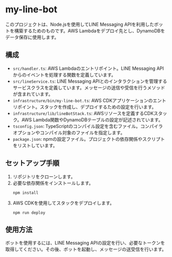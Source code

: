 # my-line-bot

このプロジェクトは、Node.jsを使用してLINE Messaging APIを利用したボットを構築するためのものです。AWS Lambdaをデプロイ先とし、DynamoDBをデータ保存に使用します。

## 構成

- `src/handler.ts`: AWS Lambdaのエントリポイント。LINE Messaging APIからのイベントを処理する関数を定義しています。
- `src/lineService.ts`: LINE Messaging APIとのインタラクションを管理するサービスクラスを定義しています。メッセージの送信や受信を行うメソッドが含まれています。
- `infrastructure/bin/my-line-bot.ts`: AWS CDKアプリケーションのエントリポイント。スタックを作成し、デプロイするための設定を行います。
- `infrastructure/lib/lineBotStack.ts`: AWSリソースを定義するCDKスタック。AWS Lambda関数やDynamoDBテーブルの設定が記述されています。
- `tsconfig.json`: TypeScriptのコンパイル設定を含むファイル。コンパイラオプションやコンパイル対象のファイルを指定します。
- `package.json`: npmの設定ファイル。プロジェクトの依存関係やスクリプトをリストしています。

## セットアップ手順

1. リポジトリをクローンします。
2. 必要な依存関係をインストールします。
   ```
   npm install
   ```
3. AWS CDKを使用してスタックをデプロイします。
   ```
   npm run deploy
   ```

## 使用方法

ボットを使用するには、LINE Messaging APIの設定を行い、必要なトークンを取得してください。その後、ボットを起動し、メッセージの送受信を行います。